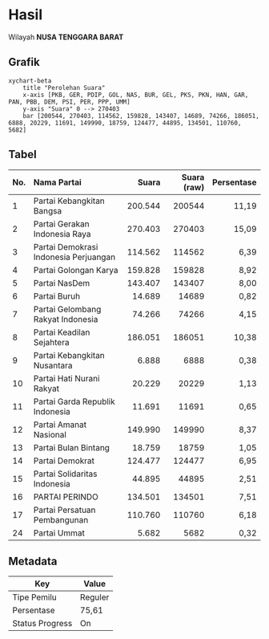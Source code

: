 # Hasil

Wilayah **NUSA TENGGARA BARAT**

## Grafik

```mermaid
xychart-beta
    title "Perolehan Suara"
    x-axis [PKB, GER, PDIP, GOL, NAS, BUR, GEL, PKS, PKN, HAN, GAR, PAN, PBB, DEM, PSI, PER, PPP, UMM]
    y-axis "Suara" 0 --> 270403
    bar [200544, 270403, 114562, 159828, 143407, 14689, 74266, 186051, 6888, 20229, 11691, 149990, 18759, 124477, 44895, 134501, 110760, 5682]
```

## Tabel

| No. | Nama Partai                           | Suara   | Suara (raw) | Persentase |
|:--- |:------------------------------------- | -------:| -----------:| ----------:|
| 1   | Partai Kebangkitan Bangsa             | 200.544 | 200544      | 11,19      |
| 2   | Partai Gerakan Indonesia Raya         | 270.403 | 270403      | 15,09      |
| 3   | Partai Demokrasi Indonesia Perjuangan | 114.562 | 114562      | 6,39       |
| 4   | Partai Golongan Karya                 | 159.828 | 159828      | 8,92       |
| 5   | Partai NasDem                         | 143.407 | 143407      | 8,00       |
| 6   | Partai Buruh                          | 14.689  | 14689       | 0,82       |
| 7   | Partai Gelombang Rakyat Indonesia     | 74.266  | 74266       | 4,15       |
| 8   | Partai Keadilan Sejahtera             | 186.051 | 186051      | 10,38      |
| 9   | Partai Kebangkitan Nusantara          | 6.888   | 6888        | 0,38       |
| 10  | Partai Hati Nurani Rakyat             | 20.229  | 20229       | 1,13       |
| 11  | Partai Garda Republik Indonesia       | 11.691  | 11691       | 0,65       |
| 12  | Partai Amanat Nasional                | 149.990 | 149990      | 8,37       |
| 13  | Partai Bulan Bintang                  | 18.759  | 18759       | 1,05       |
| 14  | Partai Demokrat                       | 124.477 | 124477      | 6,95       |
| 15  | Partai Solidaritas Indonesia          | 44.895  | 44895       | 2,51       |
| 16  | PARTAI PERINDO                        | 134.501 | 134501      | 7,51       |
| 17  | Partai Persatuan Pembangunan          | 110.760 | 110760      | 6,18       |
| 24  | Partai Ummat                          | 5.682   | 5682        | 0,32       |


## Metadata

| Key             | Value   |
| --------------- | ------- |
| Tipe Pemilu     | Reguler |
| Persentase      | 75,61   |
| Status Progress | On      |




